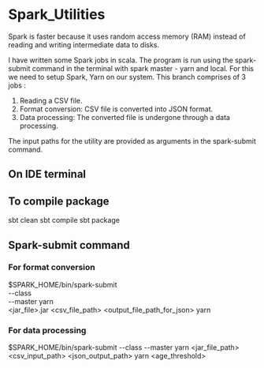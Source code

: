 # Spark_Utilities

Spark is faster because it uses random access memory (RAM) instead of reading and writing intermediate data to disks.

I have written some Spark jobs in scala. The program is run using the spark-submit command in the terminal with spark master - yarn and local.
For this we need to setup Spark, Yarn on our system. 
This branch comprises of 3 jobs :
  1. Reading a CSV file.
  2. Format conversion: CSV file is converted into JSON format.
  3. Data processing: The converted file is undergone through a data processing.

The input paths for the utility are provided as arguments in the spark-submit command.

## On IDE  terminal
## To compile package

sbt clean
sbt compile
sbt package

## Spark-submit command

### For format conversion
$SPARK_HOME/bin/spark-submit \
  --class <className> \
  --master yarn \
  <jar_file>.jar <csv_file_path> <output_file_path_for_json> yarn

  ### For data processing

$SPARK_HOME/bin/spark-submit --class <className> --master yarn <jar_file_path> <csv_input_path> <json_output_path> yarn <age_threshold>
